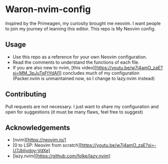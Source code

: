 # Waron-nvim-config

Inspired by the Primeagen, my curiosity brought me neovim. I want people to
join my journey of learning this editor. This repo is My Neovim config.

## Usage

- Use this repo as a reference for your own Neovim configuration.
- Read the comments to understand the functions of each file.
- If you are also new to nvim, [this video][https://youtu.be/w7i4amO_zaE?si=MM_3pJuTqFtYdAl1] concludes much of my configuration (Packer.nvim is unmaintained now, so I change to lazy.nvim instead)

## Contributing

Pull requests are not necessary. I just want to share my configuration and open for suggestions (it must be many flaws, feel free to suggest)

## Acknowledgements

- [nvim][https://neovim.io/]
- [0 to LSP: Neovim from scratch][https://youtu.be/w7i4amO_zaE?si=-U7JbIjvdoy-VdXe]
- [lazy.nvim][https://github.com/folke/lazy.nvim]
